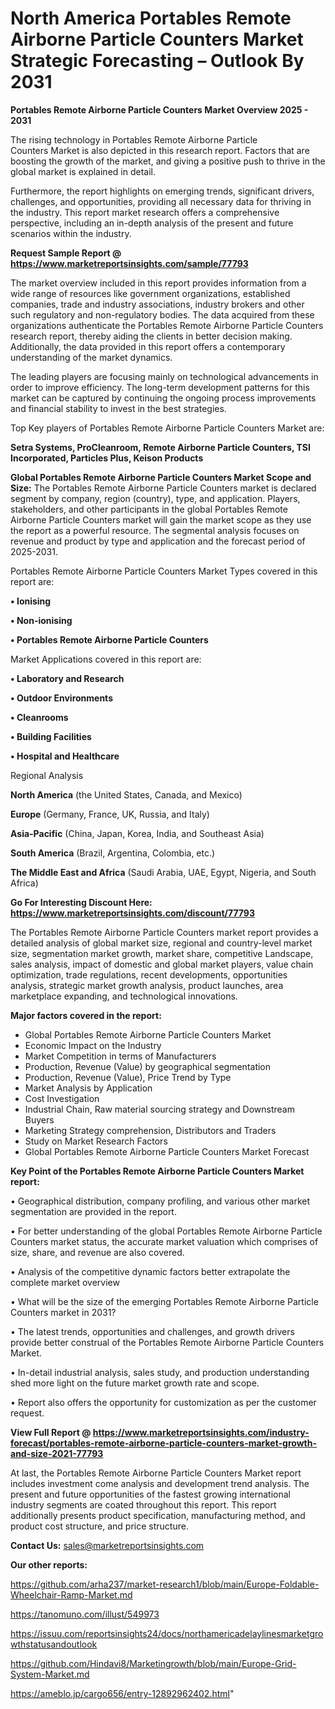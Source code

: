 # North America Portables Remote Airborne Particle Counters Market Strategic Forecasting – Outlook By 2031

<Strong> Portables Remote Airborne Particle Counters Market Overview 2025 - 2031</strong>

The rising technology in Portables Remote Airborne Particle Counters Market is also depicted in this research report. Factors that are boosting the growth of the market, and giving a positive push to thrive in the global market is explained in detail.

Furthermore, the report highlights on emerging trends, significant drivers, challenges, and opportunities, providing all necessary data for thriving in the industry. This report market research offers a comprehensive perspective, including an in-depth analysis of the present and future scenarios within the industry.

<strong>Request Sample Report @ <a href=https://www.marketreportsinsights.com/sample/77793>https://www.marketreportsinsights.com/sample/77793</a></strong>

The market overview included in this report provides information from a wide range of resources like government organizations, established companies, trade and industry associations, industry brokers and other such regulatory and non-regulatory bodies. The data acquired from these organizations authenticate the Portables Remote Airborne Particle Counters research report, thereby aiding the clients in better decision making. Additionally, the data provided in this report offers a contemporary understanding of the market dynamics.

The leading players are focusing mainly on technological advancements in order to improve efficiency. The long-term development patterns for this market can be captured by continuing the ongoing process improvements and financial stability to invest in the best strategies.

Top Key players of Portables Remote Airborne Particle Counters Market are:

<strong>Setra Systems, ProCleanroom, Remote Airborne Particle Counters, TSI Incorporated, Particles Plus, Keison Products</strong>

<strong><b>Global Portables Remote Airborne Particle Counters Market Scope and Size:</b></strong>
The Portables Remote Airborne Particle Counters market is declared segment by company, region (country), type, and application. Players, stakeholders, and other participants in the global Portables Remote Airborne Particle Counters market will gain the market scope as they use the report as a powerful resource. The segmental analysis focuses on revenue and product by type and application and the forecast period of 2025-2031.

Portables Remote Airborne Particle Counters Market Types covered in this report are:

<strong>• Ionising

• Non-ionising

• Portables Remote Airborne Particle Counters</strong>

Market Applications covered in this report are:

<strong>• Laboratory and Research

• Outdoor Environments

• Cleanrooms

• Building Facilities

• Hospital and Healthcare</strong> 

Regional Analysis

<strong>North America</strong> (the United States, Canada, and Mexico)

<strong>Europe</strong> (Germany, France, UK, Russia, and Italy)

<strong>Asia-Pacific</strong> (China, Japan, Korea, India, and Southeast Asia)

<strong>South America</strong> (Brazil, Argentina, Colombia, etc.)

<strong>The Middle East and Africa</strong> (Saudi Arabia, UAE, Egypt, Nigeria, and South Africa)

<strong>Go For Interesting Discount Here: <a href=https://www.marketreportsinsights.com/discount/77793>https://www.marketreportsinsights.com/discount/77793</a></strong>

The Portables Remote Airborne Particle Counters market report provides a detailed analysis of global market size, regional and country-level market size, segmentation market growth, market share, competitive Landscape, sales analysis, impact of domestic and global market players, value chain optimization, trade regulations, recent developments, opportunities analysis, strategic market growth analysis, product launches, area marketplace expanding, and technological innovations.

<strong><b>Major factors covered in the report:</b></strong>
<ul>
  <li>Global Portables Remote Airborne Particle Counters Market </li>
  <li>Economic Impact on the Industry</li>
  <li>Market Competition in terms of Manufacturers</li>
  <li>Production, Revenue (Value) by geographical segmentation</li>
  <li>Production, Revenue (Value), Price Trend by Type</li>
  <li>Market Analysis by Application</li>
  <li>Cost Investigation</li>
  <li>Industrial Chain, Raw material sourcing strategy and Downstream Buyers</li>
  <li>Marketing Strategy comprehension, Distributors and Traders</li>
  <li>Study on Market Research Factors</li>
  <li>Global Portables Remote Airborne Particle Counters Market Forecast</li>
</ul>

<strong><b>Key Point of the Portables Remote Airborne Particle Counters Market report:</b></strong>

• Geographical distribution, company profiling, and various other market segmentation are provided in the report.

• For better understanding of the global Portables Remote Airborne Particle Counters market status, the accurate market valuation which comprises of size, share, and revenue are also covered.

• Analysis of the competitive dynamic factors better extrapolate the complete market overview

• What will be the size of the emerging Portables Remote Airborne Particle Counters market in 2031?

• The latest trends, opportunities and challenges, and growth drivers provide better construal of the Portables Remote Airborne Particle Counters Market.

• In-detail industrial analysis, sales study, and production understanding shed more light on the future market growth rate and scope.

• Report also offers the opportunity for customization as per the customer request.

<strong><b>View Full Report @ <a href=https://www.marketreportsinsights.com/industry-forecast/portables-remote-airborne-particle-counters-market-growth-and-size-2021-77793>https://www.marketreportsinsights.com/industry-forecast/portables-remote-airborne-particle-counters-market-growth-and-size-2021-77793</a></b></strong>


At last, the Portables Remote Airborne Particle Counters Market report includes investment come analysis and development trend analysis. The present and future opportunities of the fastest growing international industry segments are coated throughout this report. This report additionally presents product specification, manufacturing method, and product cost structure, and price structure.

<strong>Contact Us:</strong>
sales@marketreportsinsights.com

<strong>Our other reports:</strong>

<a href=https://github.com/arha237/market-research1/blob/main/Europe-Foldable-Wheelchair-Ramp-Market.md>https://github.com/arha237/market-research1/blob/main/Europe-Foldable-Wheelchair-Ramp-Market.md</a>

<a href=https://tanomuno.com/illust/549973>https://tanomuno.com/illust/549973</a>

<a href=https://issuu.com/reportsinsights24/docs/northamericadelaylinesmarketgrowthstatusandoutlook>https://issuu.com/reportsinsights24/docs/northamericadelaylinesmarketgrowthstatusandoutlook</a>

<a href=https://github.com/Hindavi8/Marketingrowth/blob/main/Europe-Grid-System-Market.md>https://github.com/Hindavi8/Marketingrowth/blob/main/Europe-Grid-System-Market.md</a>

<a href=https://ameblo.jp/cargo656/entry-12892962402.html>https://ameblo.jp/cargo656/entry-12892962402.html</a>"
